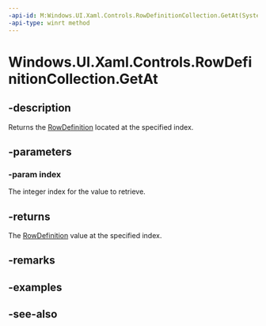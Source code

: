 ```yaml
---
-api-id: M:Windows.UI.Xaml.Controls.RowDefinitionCollection.GetAt(System.UInt32)
-api-type: winrt method
---
```


<!-- Method syntax
public Windows.UI.Xaml.Controls.RowDefinition GetAt(System.UInt32 index)
-->

# Windows.UI.Xaml.Controls.RowDefinitionCollection.GetAt

## -description
Returns the [RowDefinition](rowdefinition.md) located at the specified index.



## -parameters
### -param index
The integer index for the value to retrieve.

## -returns
The [RowDefinition](grid_rowdefinitions.md) value at the specified index.

## -remarks

## -examples

## -see-also
